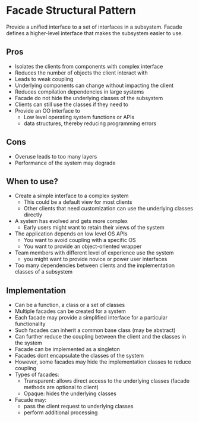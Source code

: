 # Facade Structural Pattern

Provide a unified interface to a set of interfaces in a subsystem.
Facade defines a higher-level interface that makes the subsystem easier to use.

## Pros

- Isolates the clients from components with complex interface
- Reduces the number of objects the client interact with
- Leads to weak coupling
- Underlying components can change without impacting the client
- Reduces compilation dependencies in large systems 
- Facade do not hide the underlying classes of the subsystem
- Clients can still use the classes if they need to
- Provide an OO interface to
    - Low level operating system functions or APIs
    - data structures, thereby reducing programming errors

## Cons

- Overuse leads to too many layers
- Performance of the system may degrade

## When to use?

- Create a simple interface to a complex system
    - This could be a default view for most clients
    - Other clients that need customization can use the underlying classes directly
- A system has evolved and gets more complex
    - Early users might want to retain their views of the system
- The application depends on low level OS APIs
    - You want to avoid coupling with a specific OS
    - You want to provide an object-oriented wrapper
- Team members with different level of experience use the system
    - you might want to provide novice or power user interfaces
- Too many dependencies between clients and the implementation classes of a subsystem

## Implementation

- Can be a function, a class or a set of classes
- Multiple facades  can be created for a system
- Each facade may provide a simplified interface for a particular functionality
- Such facades can inherit a common base class (may be abstract)
- Can further reduce the coupling between the client and the classes in the system
- Facade can be implemented as a singleton
- Facades dont encapsulate the classes of the system
- However, some facades may hide the implementation classes to reduce coupling
- Types of facades:
    - Transparent: allows direct access to the underlying classes (facade methods are optional to client)
    - Opaque: hides the underlying classes
- Facade may:
    - pass the client request to underlying classes 
    - perform additional processing
